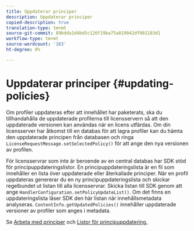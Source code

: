 ```yaml
---
title: Uppdaterar principer
description: Uppdaterar principer
copied-description: true
translation-type: tm+mt
source-git-commit: 89bdda1d4bd5c126f19ba75a819942df901183d1
workflow-type: tm+mt
source-wordcount: '163'
ht-degree: 0%

---
```



# Uppdaterar principer {#updating-policies}

Om profiler uppdateras efter att innehållet har paketerats, ska du tillhandahålla de uppdaterade profilerna till licensservern så att den uppdaterade versionen kan användas när en licens utfärdas. Om din licensserver har åtkomst till en databas för att lagra profiler kan du hämta den uppdaterade principen från databasen och ringa `LicenseRequestMessage.setSelectedPolicy()` för att ange den nya versionen av profilen.

För licensservrar som inte är beroende av en central databas har SDK stöd för principuppdateringslistor. En principuppdateringslista är en fil som innehåller en lista över uppdaterade eller återkallade principer. När en profil uppdateras genererar du en ny principuppdateringslista och skickar regelbundet ut listan till alla licensservrar. Skicka listan till SDK genom att ange `HandlerConfiguration.setPolicyUpdateList()`. Om det finns en uppdateringslista läser SDK den här listan när innehållsmetadata analyseras. `ContentInfo.getUpdatedPolicies()` innehåller uppdaterade versioner av profiler som anges i metadata.

Se [Arbeta med principer](../../../aaxs-protecting-content/content-working-with-policies/content-working-with-policies-overview.md) och [Listor för principuppdatering.](/help/digital-rights-management/protecting-content/working-policies-overview/policy-update-lists/working-with-policy-update-lists.md)

